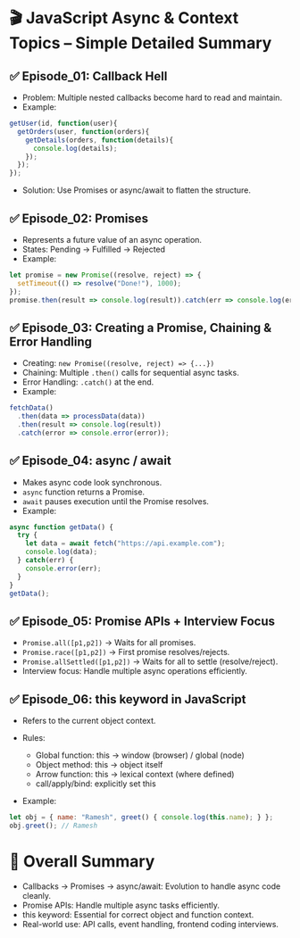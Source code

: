 # 🎬 JavaScript Async & Context Topics – Simple Detailed Summary

## ✅ Episode\_01: Callback Hell

* Problem: Multiple nested callbacks become hard to read and maintain.
* Example:

```javascript
getUser(id, function(user){
  getOrders(user, function(orders){
    getDetails(orders, function(details){
      console.log(details);
    });
  });
});
```

* Solution: Use Promises or async/await to flatten the structure.

## ✅ Episode\_02: Promises

* Represents a future value of an async operation.
* States: Pending → Fulfilled → Rejected
* Example:

```javascript
let promise = new Promise((resolve, reject) => {
  setTimeout(() => resolve("Done!"), 1000);
});
promise.then(result => console.log(result)).catch(err => console.log(err));
```

## ✅ Episode\_03: Creating a Promise, Chaining & Error Handling

* Creating: `new Promise((resolve, reject) => {...})`
* Chaining: Multiple `.then()` calls for sequential async tasks.
* Error Handling: `.catch()` at the end.
* Example:

```javascript
fetchData()
  .then(data => processData(data))
  .then(result => console.log(result))
  .catch(error => console.error(error));
```

## ✅ Episode\_04: async / await

* Makes async code look synchronous.
* `async` function returns a Promise.
* `await` pauses execution until the Promise resolves.
* Example:

```javascript
async function getData() {
  try {
    let data = await fetch("https://api.example.com");
    console.log(data);
  } catch(err) {
    console.error(err);
  }
}
getData();
```

## ✅ Episode\_05: Promise APIs + Interview Focus

* `Promise.all([p1,p2])` → Waits for all promises.
* `Promise.race([p1,p2])` → First promise resolves/rejects.
* `Promise.allSettled([p1,p2])` → Waits for all to settle (resolve/reject).
* Interview focus: Handle multiple async operations efficiently.

## ✅ Episode\_06: this keyword in JavaScript

* Refers to the current object context.
* Rules:

  * Global function: this → window (browser) / global (node)
  * Object method: this → object itself
  * Arrow function: this → lexical context (where defined)
  * call/apply/bind: explicitly set this
* Example:

```javascript
let obj = { name: "Ramesh", greet() { console.log(this.name); } };
obj.greet(); // Ramesh
```

# 📌 Overall Summary

* Callbacks → Promises → async/await: Evolution to handle async code cleanly.
* Promise APIs: Handle multiple async tasks efficiently.
* this keyword: Essential for correct object and function context.
* Real-world use: API calls, event handling, frontend coding interviews.
